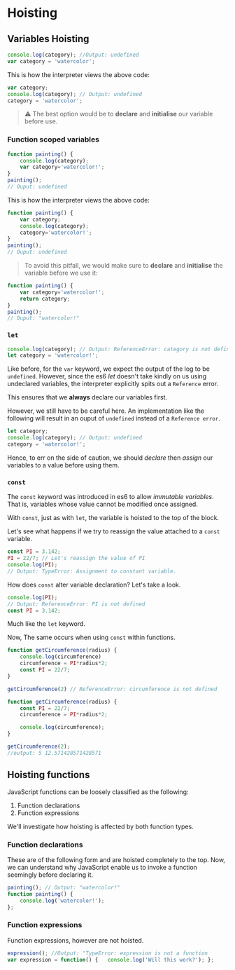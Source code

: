 # Hoisting

## Variables Hoisting

```javascript
console.log(category); //Output: undefined
var category = 'watercolor';
```

This is how the interpreter views the above code:
```javascript
var category;
console.log(category); // Output: undefined
category = 'watercolor';
```

>:warning: The best option would be to **declare** and **initialise** our variable before use.

### Function scoped variables

```javascript
function painting() {
	console.log(category);
	var category='watercolor!';
}
painting();
// Ouput: undefined
```
This is how the interpreter views the above code:
```javascript
function painting() {
	var category;
	console.log(category);
	category='watercolor!';
}
painting();
// Ouput: undefined
```

>To avoid this pitfall, we would make sure to **declare** and **initialise** the variable before we use it:

```javascript
function painting() {
	var category='watercolor!';
	return category;
}
painting();
// Ouput: "watercolor!"
```

### `let` 

```javascript
console.log(category); // Output: ReferenceError: category is not defined ... 
let category = 'watercolor!';
```
Like before, for the  `var`  keyword, we expect the output of the log to be  `undefined`. However, since the es6  _let_  doesn't take kindly on us using undeclared variables, the interpreter explicitly spits out a  `Reference`  error.

This ensures that we  **always**  declare our variables first.

However, we still have to be careful here. An implementation like the following will result in an ouput of `undefined` instead of a `Reference error`.

```javascript
let category;
console.log(category); // Output: undefined 
category = 'watercolor!';
```
Hence, to err on the side of caution, we should _declare_ then _assign_ our variables to a value before using them.


### `const` 

The  `const`  keyword was introduced in es6 to allow  _immutable variables_. That is, variables whose value cannot be modified once assigned.

With  `const`, just as with  `let`, the variable is hoisted to the top of the block.

Let's see what happens if we try to reassign the value attached to a `const` variable.

```javascript
const PI = 3.142;
PI = 22/7; // Let's reassign the value of PI  
console.log(PI); 
// Output: TypeError: Assignment to constant variable.
```

How does `const` alter variable declaration? Let's take a look.

```javascript
console.log(PI); 
// Output: ReferenceError: PI is not defined 
const PI = 3.142;
```
Much like the `let` keyword.

Now, The same occurs when using `const` within functions.

```javascript
function getCircumference(radius) {
	console.log(circumference)
	circumference = PI*radius*2;
	const PI = 22/7;
}

getCircumference(2) // ReferenceError: circumference is not defined
```

```javascript
function getCircumference(radius) {
	const PI = 22/7;
	circumference = PI*radius*2;

	console.log(circumference);
}

getCircumference(2);
//output: 5 12.571428571428571
```

## Hoisting functions
JavaScript functions can be loosely classified as the following:

1.  Function declarations
2.  Function expressions

We'll investigate how hoisting is affected by both function types.

### Function declarations

These are of the following form and are hoisted completely to the top. Now, we can understand why JavaScript enable us to invoke a function seemingly before declaring it.

```javascript
painting(); // Output: "watercolor!"  
function painting() {
	console.log('watercolor!'); 
};
```

### Function expressions

Function expressions, however are not hoisted.

```javascript
expression(); //Output: "TypeError: expression is not a function
var expression = function() {   console.log('Will this work?'); };
```
<!--stackedit_data:
eyJoaXN0b3J5IjpbNjg4ODAyODAzXX0=
-->